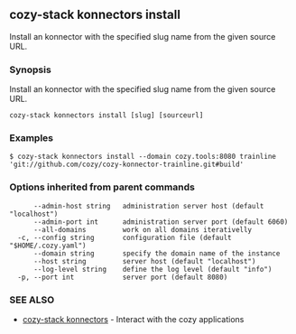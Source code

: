 ## cozy-stack konnectors install

Install an konnector with the specified slug name
from the given source URL.

### Synopsis


Install an konnector with the specified slug name
from the given source URL.

```
cozy-stack konnectors install [slug] [sourceurl]
```

### Examples

```
$ cozy-stack konnectors install --domain cozy.tools:8080 trainline 'git://github.com/cozy/cozy-konnector-trainline.git#build'
```

### Options inherited from parent commands

```
      --admin-host string   administration server host (default "localhost")
      --admin-port int      administration server port (default 6060)
      --all-domains         work on all domains iterativelly
  -c, --config string       configuration file (default "$HOME/.cozy.yaml")
      --domain string       specify the domain name of the instance
      --host string         server host (default "localhost")
      --log-level string    define the log level (default "info")
  -p, --port int            server port (default 8080)
```

### SEE ALSO
* [cozy-stack konnectors](cozy-stack_konnectors.md)	 - Interact with the cozy applications

